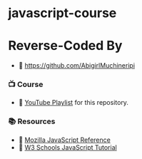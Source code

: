 # javascript-course 
# Reverse-Coded By
- 🔗 https://github.com/AbigirlMuchineripi

### 📺 Course
- 🔗 [YouTube Playlist](https://tinyurl.com/2homsp5t) for this repository.

### 📚 Resources
- 🔗 [Mozilla JavaScript Reference](https://tinyurl.com/m9lqjhu)
- 🔗 [W3 Schools JavaScript Tutorial](https://www.w3schools.com/js/)
